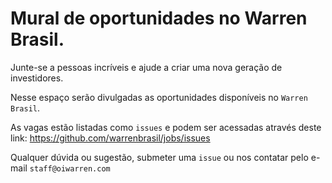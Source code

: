 # Mural de oportunidades no Warren Brasil.

Junte-se a pessoas incríveis e ajude a criar uma nova geração de investidores.

Nesse espaço serão divulgadas as oportunidades disponíveis no `Warren Brasil`.

As vagas estão listadas como `issues` e podem ser acessadas através deste link: https://github.com/warrenbrasil/jobs/issues

Qualquer dúvida ou sugestão, submeter uma `issue` ou nos contatar pelo e-mail `staff@oiwarren.com`
